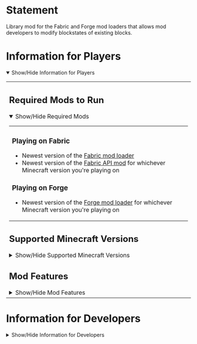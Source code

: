 
# Statement
Library mod for the Fabric and Forge mod loaders that allows mod developers to modify blockstates of existing blocks.  

# Information for Players
<details open>
<summary>Show/Hide Information for Players</summary><table width=100%><td>

## Required Mods to Run
<details open>
<summary>Show/Hide Required Mods</summary><table width=100%><td>

### Playing on Fabric

- Newest version of the [Fabric mod loader](https://fabricmc.net/use/)  
- Newest version of the [Fabric A](https://www.curseforge.com/minecraft/mc-mods/fabric-api/files/all)[PI mod](https://modrinth.com/mod/fabric-api/versions) for whichever Minecraft version you're playing on

### Playing on Forge

- Newest version of the [Forge mod loader](https://files.minecraftforge.net/net/minecraftforge/forge/) for whichever Minecraft version you're playing on
</td></table></details>

## Supported Minecraft Versions
<details>
<summary>Show/Hide Supported Minecraft Versions</summary><table width=100%><td>

### Fabric Versions
Supported Versions of `Statement-x.y.z+1.14.4-1.18`:  
`1.14.4`, `1.15.2`, `1.16.5`, `1.17.1`, `21w39a`

### Forge Versions

Supported Versions of `Statement-x.y.z+1.16.5-forge`:  
`1.16.5`
<!--
Supported Versions of `Statement-x.y.z+1.17.1-forge`:  
`1.17.1`-->
</td></table></details>

## Mod Features
<details>
<summary>Show/Hide Mod Features</summary><table width=100%><td></br>

Statement allows mod developers to:

- Safely add and remove blockstate properties to/from existing blocks
- Make new properties which would have a mutable collection of values that can be modified later
- Perform the above points such that parts of vanilla that aren't coded with blockstate property mutability in mind don't break (e.g. certain parts of worldgen)
- Have certain blockstates sync to the client as another type of blockstate (e.g. a property that only exists serverside)
- Have certain blockstates' IDs be placed at the end of the blockstate ID list (prevents possible gaps in the ID list when combined with e.g. serverside properties)
</td></table></details>
</td></table></details>

# Information for Developers
<details>
<summary>Show/Hide Information for Developers</summary><table width=100%><td>

## Adding a Dependency
<details open>
<summary>Show/Hide Dependency Information</summary><table width=100%><td>

### Maven

<details open>
<summary>Show/Hide Maven Information</summary><table width=100%><td>

To make use of Statement in your own mod, you'll first need to go to your `repositories` block near the top of your `build.gradle` and </br>add JitPack to the bottom of the block like below:

```groovy
repositories {
	// ... your other maven repositories above ...
	maven {
		url = "https://jitpack.io"
	}
}
```
</td></table></details>

### Mod Version and Dependency Configuration

<details open>
<summary>Show/Hide Dependency Configuration Information</summary><table width=100%><td>

Now that a Maven repository is specified, add `statement_version=x.y.z-w` to your `gradle.properties`, replacing `x.y.z-w` with one </br>of the available version strings from the [list of release tags](../../tags).

Lastly, in your `build.gradle`'s `dependencies` block, add the corresponding line from below depending on your mod loader:

#### Developing for Fabric with Loom

```groovy
modApi("com.github.Virtuoel:Statement:${statement_version}")
```

#### Developing for Forge with ForgeGradle

```groovy
api fg.deobf("com.github.Virtuoel:Statement:${statement_version}")
```

#### Developing for Forge with Architectury Loom

```groovy
modApi("com.github.Virtuoel:Statement:${statement_version}")
```
</td></table></details>
</td></table></details>
<!--
## API Information
<details>
<summary>Show/Hide API Information</summary><table width=100%><td>

### WIP

</td></table></details>
-->
</td></table></details>
